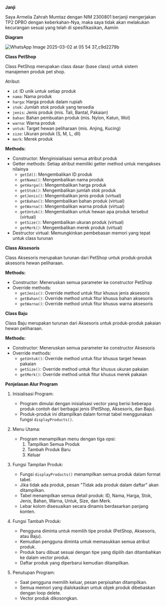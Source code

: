 **Janji**

Saya Armelia Zahrah Mumtaz dengan NIM 2300801 berjanji mengerjakan TP2 DPBO dengan keberkahan-Nya, maka saya tidak akan melakukan kecurangan sesuai yang telah di spesifikasikan, Aamiin

**Diagram**

![WhatsApp Image 2025-03-02 at 05 54 37_c9d2279b](https://github.com/user-attachments/assets/34a3e431-cc88-4526-8fe1-e73ef4dc2c3e)


**Class PetShop**

Class PetShop merupakan class dasar (base class) untuk sistem manajemen produk pet shop.

 Atribut:
- `id`: ID unik untuk setiap produk
- `nama`: Nama produk
- `harga`: Harga produk dalam rupiah
- `stok`: Jumlah stok produk yang tersedia
- `jenis`: Jenis produk (mis. Tali, Bantal, Pakaian)
- `bahan`: Bahan pembuatan produk (mis. Nylon, Katun, Wol)
- `warna`: Warna produk
- `untuk`: Target hewan peliharaan (mis. Anjing, Kucing)
- `size`: Ukuran produk (S, M, L, dll)
- `merk`: Merek produk

 **Methods:**
- Constructor: Menginisialisasi semua atribut produk
- Getter methods: Setiap atribut memiliki getter method untuk mengakses nilainya
  - `getId()`: Mengembalikan ID produk
  - `getNama()`: Mengembalikan nama produk
  - `getHarga()`: Mengembalikan harga produk
  - `getStok()`: Mengembalikan jumlah stok produk
  - `getJenis()`: Mengembalikan jenis produk (virtual)
  - `getBahan()`: Mengembalikan bahan produk (virtual)
  - `getWarna()`: Mengembalikan warna produk (virtual)
  - `getUntuk()`: Mengembalikan untuk hewan apa produk tersebut (virtual)
  - `getSize()`: Mengembalikan ukuran produk (virtual)
  - `getMerk()`: Mengembalikan merek produk (virtual)
- Destructor virtual: Memungkinkan pembebasan memori yang tepat untuk class turunan

 **Class Aksesoris**
 
Class Aksesoris merupakan turunan dari PetShop untuk produk-produk aksesoris hewan peliharaan.

**Methods:**
- Constructor: Meneruskan semua parameter ke constructor PetShop
- Override methods:
  - `getJenis()`: Override method untuk fitur khusus jenis aksesoris
  - `getBahan()`: Override method untuk fitur khusus bahan aksesoris
  - `getWarna()`: Override method untuk fitur khusus warna aksesoris

 **Class Baju**
 
Class Baju merupakan turunan dari Aksesoris untuk produk-produk pakaian hewan peliharaan.

**Methods:**
- Constructor: Meneruskan semua parameter ke constructor Aksesoris
- Override methods:
  - `getUntuk()`: Override method untuk fitur khusus target hewan pakaian
  - `getSize()`: Override method untuk fitur khusus ukuran pakaian
  - `getMerk()`: Override method untuk fitur khusus merek pakaian

**Penjelasan Alur Program**

1. Inisialisasi Program:
   - Program dimulai dengan inisialisasi vector yang berisi beberapa produk contoh dari berbagai jenis (PetShop, Aksesoris, dan Baju).
   - Produk-produk ini ditampilkan dalam format tabel menggunakan fungsi `displayProducts()`.

2. Menu Utama:
   - Program menampilkan menu dengan tiga opsi:
     1. Tampilkan Semua Produk
     2. Tambah Produk Baru
     3. Keluar

3. Fungsi Tampilan Produk:
   - Fungsi `displayProducts()` menampilkan semua produk dalam format tabel.
   - Jika tidak ada produk, pesan "Tidak ada produk dalam daftar" akan ditampilkan.
   - Tabel menampilkan semua detail produk: ID, Nama, Harga, Stok, Jenis, Bahan, Warna, Untuk, Size, dan Merk.
   - Lebar kolom disesuaikan secara dinamis berdasarkan panjang konten.

4. Fungsi Tambah Produk:
   - Pengguna diminta untuk memilih tipe produk (PetShop, Aksesoris, atau Baju).
   - Kemudian pengguna diminta untuk memasukkan semua atribut produk.
   - Produk baru dibuat sesuai dengan tipe yang dipilih dan ditambahkan ke dalam vector produk.
   - Daftar produk yang diperbarui kemudian ditampilkan.

5. Penutupan Program:
   - Saat pengguna memilih keluar, pesan perpisahan ditampilkan.
   - Semua memori yang dialokasikan untuk objek produk dibebaskan dengan loop delete.
   - Vector produk dikosongkan.


